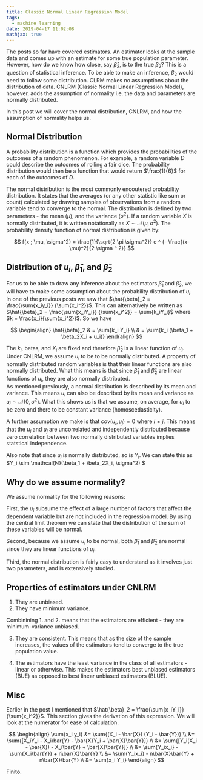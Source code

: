 ```yaml
---
title: Classic Normal Linear Regression Model
tags:
  - machine learning
date: 2019-04-17 11:02:08
mathjax: true
---
```



The posts so far have covered estimators. An estimator looks at the sample data and comes up with an estimate for some true population parameter. However, how do we know how close, say $\hat{\beta}_2$, is to the true $\beta_2$? This is a question of statistical inference. To be able to make an inference, $\beta_2$ would need to follow some distribution. CLRM makes no assumptions about the distribution of data. CNLRM (Classic Normal Linear Regression Model), however, adds the assumption of normality i.e. the data and parameters are normally distributed.  

In this post we will cover the normal distribution, CNLRM, and how the assumption of normality helps us.  

## Normal Distribution  

A probability distribution is a function which provides the probabilities of the outcomes of a random phenomenon. For example, a random variable $D$ could describe the outcomes of rolling a fair dice. The probability distribution would then be a function that would return $\frac{1}{6}$ for each of the outcomes of $D$.

The normal distribution is the most commonly encoutered probability distribution. It states that the averages (or any other statistic like sum or count) calculated by drawing samples of observations from a random variable tend to converge to the normal. The distribution is defined by two parameters - the mean ($\mu$), and the variance ($\sigma^2$). If a random variable $X$ is normally distributed, it is written notationally as $X \sim \mathcal{N}(\mu, \sigma^2)$. The probability density function of normal distribution is given by:  

$$  
f(x ; \mu, \sigma^2) = \frac{1}{\sqrt{2 \pi \sigma^2}} e ^ {- \frac{(x-\mu)^2}{2 \sigma ^ 2}}
$$  

## Distribution of $u_i$, $\hat{\beta}_1$, and $\hat{\beta}_2$

For us to be able to draw any inference about the estimators $\hat{\beta}_1$ and $\hat{\beta}_2$, we will have to make some assumption about the probability distribution of $u_i$. In one of the previous posts we saw that $\hat{\beta}_2 = \frac{\sum{x_iy_i}} {\sum{x_i^2}}$. This can alternatively be written as $\hat{\beta}_2 = \frac{\sum{x_iY_i}} {\sum{x_i^2}} = \sum{k_iY_i}$ where $k = \frac{x_i}{\sum{x_i^2}}$. So we have  

$$
\begin{align}
\hat{\beta}_2 & = \sum{k_i Y_i} \\
& = \sum{k_i (\beta_1 + \beta_2X_i + u_i)} 
\end{align} 
$$ 

The $k_i$, betas, and $X_i$ are fixed and therefore $\hat{\beta}_2$ is a linear function of $u_i$. Under CNLRM, we assume $u_i$ to be to be normally distributed. A property of normally distributed random variables is that their linear functions are also normally distributed. What this means is that since $\hat{\beta}_1$ and $\hat{\beta}_2$ are linear functions of $u_i$, they are also normally distributed.  
As mentioned previously, a normal distribution is described by its mean and variance. This means $u_i$ can also be described by its mean and variance as $u_i \sim \mathcal{N}(0, \sigma^2)$. What this shows us is that we assume, on average, for $u_i$ to be zero and there to be constant variance (homoscedasticity). 

A further assumption we make is that $cov(u_i, u_j) = 0$ where $i \ne j$. This means that the $u_i$ and $u_j$ are uncorrelated and independently distributed because zero correlation between two normally distributed variables implies statstical independence. 

Also note that since $u_i$ is normally distributed, so is $Y_i$. We can state this as $Y_i \sim \mathcal{N}(\beta_1 + \beta_2X_i, \sigma^2) $ 

## Why do we assume normality?  

We assume normality for the following reasons:  

First, the $u_i$ subsume the effect of a large number of factors that affect the dependent variable but are not included in the regression model. By using the central limit theorem we can state that the distribution of the sum of these variables will be normal. 

Second, because we assume $u_i$ to be normal, both $\hat{\beta}_1$ and $\hat{\beta}_2$ are normal since they are linear functions of $u_i$.  

Third, the normal distribution is fairly easy to understand as it involves just two parameters, and is extensively studied.  

## Properties of estimators under CNLRM  

1. They are unbiased.  
2. They have minimum variance.  

Combinining 1. and 2. means that the estimators are efficient - they are minimum-variance unbiased.  

3. They are consistent. This means that as the size of the sample increases, the values of the estimators tend to converge to the true population value.  

4. The estimators have the least variance in the class of all estimators - linear or otherwise. This makes the estimators best unbiased estimators (BUE) as opposed to best linear unbiased estimators (BLUE).

## Misc  

Earlier in the post I mentioned that $\hat{\beta}_2 = \frac{\sum{x_iY_i}} {\sum{x_i^2}}$. This section gives the derivation of this expression. We will look at the numerator for ease of calculation.  

$$
\begin{align} 
\sum{x_i y_i} &=  \sum{(X_i - \bar{X}) (Y_i - \bar{Y})} \\
&= \sum{[X_iY_i - X_i\bar{Y} - \bar{X}Y_i + \bar{X}\bar{Y}]} \\
&= \sum{[Y_i(X_i - \bar{X}) - X_i\bar{Y} + \bar{X}\bar{Y}]} \\ 
&= \sum{Y_ix_i} - \sum{X_i\bar{Y}} + n\bar{X}\bar{Y} \\
&= \sum{Y_ix_i} - n\bar{X}\bar{Y} + n\bar{X}\bar{Y} \\ 
&= \sum{x_i Y_i} 
\end{align}
$$


Finito.
